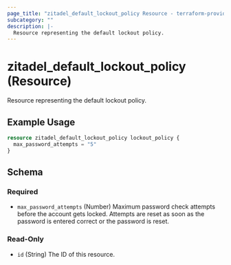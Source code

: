 ```yaml
---
page_title: "zitadel_default_lockout_policy Resource - terraform-provider-zitadel"
subcategory: ""
description: |-
  Resource representing the default lockout policy.
---
```


# zitadel_default_lockout_policy (Resource)

Resource representing the default lockout policy.

## Example Usage

```terraform
resource zitadel_default_lockout_policy lockout_policy {
  max_password_attempts = "5"
}
```

<!-- schema generated by tfplugindocs -->
## Schema

### Required

- `max_password_attempts` (Number) Maximum password check attempts before the account gets locked. Attempts are reset as soon as the password is entered correct or the password is reset.

### Read-Only

- `id` (String) The ID of this resource.